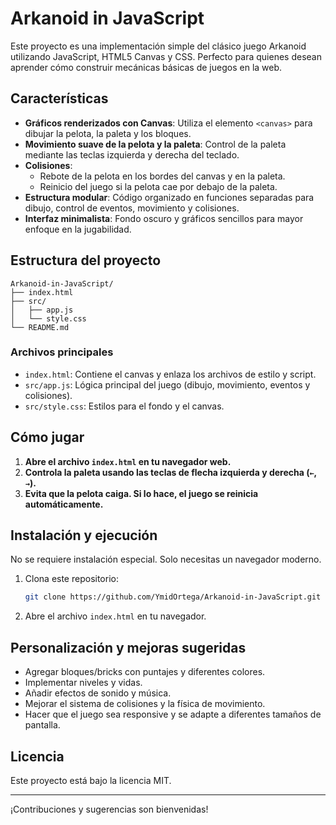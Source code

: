# Arkanoid in JavaScript

Este proyecto es una implementación simple del clásico juego Arkanoid utilizando JavaScript, HTML5 Canvas y CSS. Perfecto para quienes desean aprender cómo construir mecánicas básicas de juegos en la web.

## Características

- **Gráficos renderizados con Canvas**: Utiliza el elemento `<canvas>` para dibujar la pelota, la paleta y los bloques.
- **Movimiento suave de la pelota y la paleta**: Control de la paleta mediante las teclas izquierda y derecha del teclado.
- **Colisiones**:
  - Rebote de la pelota en los bordes del canvas y en la paleta.
  - Reinicio del juego si la pelota cae por debajo de la paleta.
- **Estructura modular**: Código organizado en funciones separadas para dibujo, control de eventos, movimiento y colisiones.
- **Interfaz minimalista**: Fondo oscuro y gráficos sencillos para mayor enfoque en la jugabilidad.

## Estructura del proyecto

```
Arkanoid-in-JavaScript/
├── index.html
├── src/
│   ├── app.js
│   └── style.css
└── README.md
```

### Archivos principales

- `index.html`: Contiene el canvas y enlaza los archivos de estilo y script.
- `src/app.js`: Lógica principal del juego (dibujo, movimiento, eventos y colisiones).
- `src/style.css`: Estilos para el fondo y el canvas.

## Cómo jugar

1. **Abre el archivo `index.html` en tu navegador web.**
2. **Controla la paleta usando las teclas de flecha izquierda y derecha (`←`, `→`).**
3. **Evita que la pelota caiga. Si lo hace, el juego se reinicia automáticamente.**

## Instalación y ejecución

No se requiere instalación especial. Solo necesitas un navegador moderno.

1. Clona este repositorio:
   ```bash
   git clone https://github.com/YmidOrtega/Arkanoid-in-JavaScript.git
   ```
2. Abre el archivo `index.html` en tu navegador.

## Personalización y mejoras sugeridas

- Agregar bloques/bricks con puntajes y diferentes colores.
- Implementar niveles y vidas.
- Añadir efectos de sonido y música.
- Mejorar el sistema de colisiones y la física de movimiento.
- Hacer que el juego sea responsive y se adapte a diferentes tamaños de pantalla.

## Licencia

Este proyecto está bajo la licencia MIT.

---

¡Contribuciones y sugerencias son bienvenidas!
